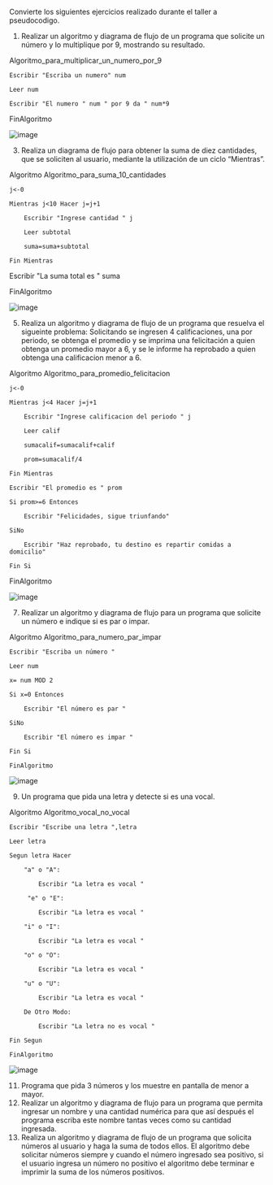
Convierte los siguientes ejercicios realizado durante el taller a pseudocodigo.

1. Realizar un algoritmo y diagrama de flujo de un programa que solicite un número y lo multiplique por 9, mostrando su resultado.

Algoritmo_para_multiplicar_un_numero_por_9

	Escribir "Escriba un numero" num
  
	Leer num
  
	Escribir "El numero " num " por 9 da " num*9
  
FinAlgoritmo

![image](https://user-images.githubusercontent.com/102439544/160260002-fb8c57d6-3a65-4b4a-bee0-d987f648a84b.png)

3. Realiza un diagrama de flujo para obtener la suma de diez cantidades, que se soliciten al usuario, mediante la utilización de un ciclo “Mientras”. 

Algoritmo Algoritmo_para_suma_10_cantidades

	j<-0
  
	Mientras j<10 Hacer j=j+1
  
		Escribir "Ingrese cantidad " j
    
		Leer subtotal
    
		suma=suma+subtotal
    
	Fin Mientras
  
Escribir "La suma total es " suma

FinAlgoritmo

![image](https://user-images.githubusercontent.com/102439544/160260809-10ab52a3-bddd-4e7b-902f-1ee7781afaa8.png)

5. Realiza un algoritmo y diagrama de flujo de un programa que resuelva el sigueinte problema: Solicitando se ingresen 4 calificaciones, una por periodo, se obtenga el promedio y se imprima una felicitación a quien obtenga un promedio mayor a 6, y se le informe ha reprobado a quien obtenga una calificacion menor a 6.

Algoritmo Algoritmo_para_promedio_felicitacion

	j<-0
  
	Mientras j<4 Hacer j=j+1
  
		Escribir "Ingrese calificacion del periodo " j
    
		Leer calif
    
		sumacalif=sumacalif+calif
    
		prom=sumacalif/4
    
	Fin Mientras
  
	Escribir "El promedio es " prom
  
	Si prom>=6 Entonces
  
		Escribir "Felicidades, sigue triunfando"
    
	SiNo
  
		Escribir "Haz reprobado, tu destino es repartir comidas a domicilio"
    
	Fin Si
  
FinAlgoritmo

![image](https://user-images.githubusercontent.com/102439544/160261090-34777ee9-45a5-4b64-815d-e2eeaf0ea2c5.png)


7. Realizar un algoritmo y diagrama de flujo para un programa que solicite un número e indique si es par o impar.

Algoritmo Algoritmo_para_numero_par_impar

	Escribir "Escriba un número "
  
	Leer num
  
	x= num MOD 2
  
	Si x=0 Entonces
  
		Escribir "El número es par "
    
	SiNo
  
		Escribir "El número es impar "
    
	Fin Si
  
	FinAlgoritmo

![image](https://user-images.githubusercontent.com/102439544/160261419-0b5f298f-776c-469c-8213-2b4b63fb49d3.png)


9. Un programa que pida una letra y detecte si es una vocal.

Algoritmo Algoritmo_vocal_no_vocal

	Escribir "Escribe una letra ",letra
  
	Leer letra
  
	Segun letra Hacer
  
		"a" o "A":
    
			Escribir "La letra es vocal "
      
		 "e" o "E":
     
			Escribir "La letra es vocal "
      
		"i" o "I":
    
			Escribir "La letra es vocal "
      
		"o" o "O":
    
			Escribir "La letra es vocal "
      
		"u" o "U":
    
			Escribir "La letra es vocal "
			
		De Otro Modo:
    
			Escribir "La letra no es vocal "
      
	Fin Segun
  
	FinAlgoritmo
  
  ![image](https://user-images.githubusercontent.com/102439544/160262281-3c0cdde2-062d-4d63-b53a-a02c669da50e.png)


11. Programa que pida 3 números y los muestre en pantalla de menor a mayor.
12. Realizar un algoritmo y diagrama de flujo para un programa que permita ingresar un nombre y una cantidad numérica para que así después el programa escriba este nombre tantas veces como su cantidad ingresada.
13. Realiza un algoritmo y diagrama de flujo de un programa que solicita números al usuario y haga la suma de todos ellos. El algoritmo debe solicitar números siempre y cuando el número ingresado sea positivo, si el usuario ingresa un número no positivo el algoritmo debe terminar e imprimir la suma de los números positivos.
